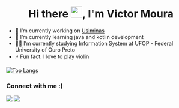 <h1 align="center">Hi there <img src="https://raw.githubusercontent.com/kaueMarques/kaueMarques/master/hi.gif" width="30px">, I'm Victor Moura</h1>

- 🔭 I’m currently working on [Usiminas](https://www.instagram.com/usiminas.oficial/)
- 🌱 I’m currently learning java and kotlin development
- 👨‍💻 I’m currently studying Information System at UFOP - Federal University of Ouro Preto
- ⚡ Fun fact: I love to play violin

[![Top Langs](https://github-readme-stats.vercel.app/api/top-langs/?username=omouravictor&layout=compact&title_color=ffffff&text_color=ffffff&bg_color=000000&hide_border=true)](https://github.com/anuraghazra/github-readme-stats)

<h3>Connect with me :)</h3>
<a href="mailto:omouravictor@gmail.com" target="_blank"><img src="https://img.shields.io/badge/Gmail-D14836?style=for-the-badge&logo=gmail&logoColor=white" target="_blank"></a>
<a href="https://www.linkedin.com/in/omouravictor/"><img src="https://img.shields.io/badge/-LinkedIn-%230077B5?style=for-the-badge&logo=linkedin&logoColor=white" target="_blank"></a>

<!--
**omouravictor/omouravictor** is a ✨ _special_ ✨ repository because its `README.md` (this file) appears on your GitHub profile.

Here are some ideas to get you started:

- 🔭 I’m currently working on ...
- 🌱 I’m currently learning ...
- 👯 I’m looking to collaborate on ...
- 🤔 I’m looking for help with ...
- 💬 Ask me about ...
- 📫 How to reach me: ...
- 😄 Pronouns: ...
- ⚡ Fun fact: ...
-->

